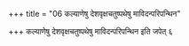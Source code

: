 +++
title = "06 कल्याणेषु देशवृक्षचतुष्पथेषु माविदन्परिपन्थिन"

+++
कल्याणेषु देशवृक्षचतुष्पथेषु माविदन्परिपन्थिन इति जपेत् ६